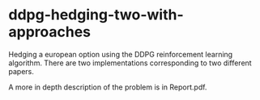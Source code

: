 # ddpg-hedging-two-with-approaches
Hedging a european option using the DDPG reinforcement learning algorithm. There are two implementations corresponding to two different papers.

A more in depth description of the problem is in Report.pdf.
